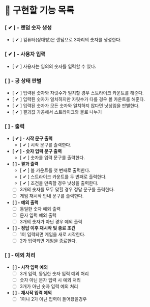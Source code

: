 # 🎯 구현할 기능 목록

### [ ✔ ] - 랜덤 숫자 생성

- [ ✔ ] 컴퓨터(상대방)은 랜덤으로 3자리의 숫자를 생성한다.

### [ ✔ ] - 사용자 입력

- [ ✔ ] 사용자는 임의의 숫자를 입력할 수 있다.

### [ ] - 공 상태 판별

- [ ✔ ] 입력된 숫자와 자릿수가 일치할 경우 스트라이크 카운트를 해준다.
- [ ✔ ] 입력된 숫자가 일치하지만 자릿수가 다를 경우 볼 카운트를 해준다.
- [ ✔ ] 입력된 숫자가 모든 숫자와 일치하지 않다면 낫싱임을 판별한다.
- [ ✔ ] 결과값 가공해서 스트라이크와 볼로 나누기

### [ ] - 출력
- **[ ✔ ] - 시작 문구 출력**
    - [ ✔ ] 시작 문구를 출력한다.
- **[ ✔ ] - 숫자 입력 문구 출력**
    - [ ✔ ] 숫자를 입력 문구를 출력한다.
- **[ ] - 결과 출력**
    - [ ✔ ] 볼 카운트를 첫 번째로 출력한다.
    - [ ✔ ] 스트라이크 카운트를 두 번째로 출력한다.
    - [ ✔ ] 조건을 만족할 경우 낫싱을 출력한다.
    - [ ] 3개의 숫자를 모두 맞힐 경우 정답 문구를 출력한다.
    - [ ] 게임 재시작 안내 문구를 출력한다.
- **[ ] - 예외 출력**
    - [ ] 동일한 숫자 예외 출력
    - [ ] 문자 입력 예외 출력
    - [ ] 3개의 숫자가 아닌 경우 예외 출력
- **[ ] - 정답 이후 재시작 및 종료 조건**
    - [ ] 1이 입력되면 게임을 새로 시작한다.
    - [ ] 2가 입력되면 게임을 종료한다.

### [ ] - 예외 처리

- **[ ] - 시작 입력 예외**
    - [ ] 3개 입력, 동일한 숫자 입력 예외 처리
    - [ ] 숫자 아닌 문자 입력 시 예외 처리
    - [ ] 3개가 아닌 숫자 입력 예외 처리
- **[ ] - 재시작 입력 예외**
    - [ ] 1이나 2가 아닌 입력이 들어왔을경우